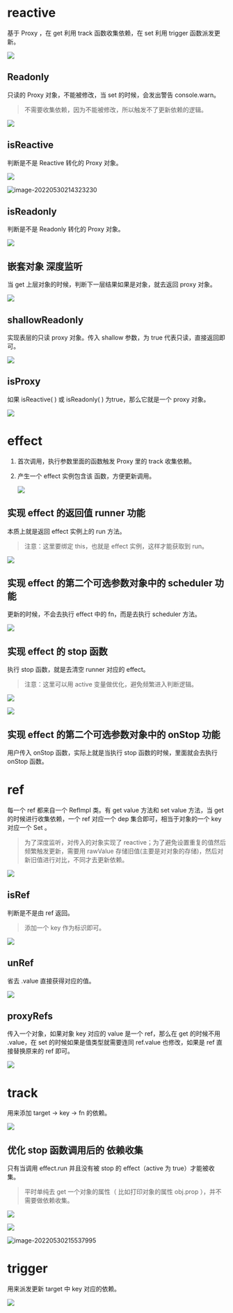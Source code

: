 #	reactive

基于 Proxy ，在 get 利用 track 函数收集依赖，在 set 利用 trigger 函数派发更新。

![](https://raw.githubusercontent.com/qiulengshuo/images/master/20220528204400.png)

##	Readonly

只读的 Proxy 对象，不能被修改，当 set 的时候，会发出警告 console.warn。

> 不需要收集依赖，因为不能被修改，所以触发不了更新依赖的逻辑。

![](https://raw.githubusercontent.com/qiulengshuo/images/master/20220530214103.png)

##	isReactive

判断是不是 Reactive 转化的 Proxy 对象。

![](https://raw.githubusercontent.com/qiulengshuo/images/master/20220530214211.png)

![image-20220530214323230](C:\Users\HP\AppData\Roaming\Typora\typora-user-images\image-20220530214323230.png)

##	isReadonly

判断是不是 Readonly 转化的 Proxy 对象。

![](https://raw.githubusercontent.com/qiulengshuo/images/master/20220530214508.png)

##	嵌套对象 深度监听

当 get 上层对象的时候，判断下一层结果如果是对象，就去返回 proxy 对象。

![](https://raw.githubusercontent.com/qiulengshuo/images/master/20220531200438.png)

##	shallowReadonly

实现表层的只读 proxy 对象。传入 shallow 参数，为 true 代表只读，直接返回即可。

![](https://raw.githubusercontent.com/qiulengshuo/images/master/20220531200504.png)

##	isProxy

如果 isReactive( ) 或 isReadonly( ) 为true，那么它就是一个 proxy 对象。

![](https://raw.githubusercontent.com/qiulengshuo/images/master/20220531200527.png)

#	effect

1. 首次调用，执行参数里面的函数触发 Proxy 里的 track 收集依赖。

2. 产生一个 effect 实例包含该 函数，方便更新调用。

   ![](https://raw.githubusercontent.com/qiulengshuo/images/master/20220528204424.png)

##	实现 effect 的返回值 runner 功能

本质上就是返回 effect 实例上的 run 方法。

> 注意：这里要绑定 this，也就是 effect 实例，这样才能获取到 run。

![](https://raw.githubusercontent.com/qiulengshuo/images/master/20220529171359.png)

##	实现 effect 的第二个可选参数对象中的 scheduler 功能

更新的时候，不会去执行 effect 中的 fn，而是去执行 scheduler 方法。

![](https://raw.githubusercontent.com/qiulengshuo/images/master/20220529171757.png)

##	实现 effect 的 stop 函数

执行 stop 函数，就是去清空 runner 对应的 effect。

> 注意：这里可以用 active 变量做优化，避免频繁进入判断逻辑。

![](https://raw.githubusercontent.com/qiulengshuo/images/master/20220529172558.png)

![](https://raw.githubusercontent.com/qiulengshuo/images/master/20220529172127.png)

##	实现 effect 的第二个可选参数对象中的 onStop 功能

用户传入 onStop 函数，实际上就是当执行 stop 函数的时候，里面就会去执行 onStop 函数。

#	ref

每一个 ref 都来自一个 RefImpl 类。有 get value 方法和 set value 方法，当 get 的时候进行收集依赖，一个 ref 对应一个 dep 集合即可，相当于对象的一个 key 对应一个 Set 。

> 为了深度监听，对传入的对象实现了 reactive；为了避免设置重复的值然后频繁触发更新，需要用 rawValue 存储旧值(主要是对对象的存储)，然后对新旧值进行对比，不同才去更新依赖。

![](https://raw.githubusercontent.com/qiulengshuo/images/master/20220531200635.png)

##	isRef

判断是不是由 ref 返回。

> 添加一个 key 作为标识即可。

![](https://raw.githubusercontent.com/qiulengshuo/images/master/20220601222108.png)

##	unRef

省去 .value 直接获得对应的值。

![](https://raw.githubusercontent.com/qiulengshuo/images/master/20220601222225.png)

##	proxyRefs

传入一个对象，如果对象 key 对应的 value 是一个 ref，那么在 get 的时候不用 .value，在 set 的时候如果是值类型就需要连同 ref.value 也修改，如果是 ref 直接替换原来的 ref 即可。

![](https://raw.githubusercontent.com/qiulengshuo/images/master/20220601222434.png)

#	track

用来添加 target -> key -> fn 的依赖。

![](https://raw.githubusercontent.com/qiulengshuo/images/master/20220528204500.png)

##	优化 stop 函数调用后的 依赖收集

只有当调用 effect.run 并且没有被 stop 的 effect（active 为 true）才能被收集。

> 平时单纯去 get 一个对象的属性（ 比如打印对象的属性 obj.prop ），并不需要做依赖收集。

![](https://raw.githubusercontent.com/qiulengshuo/images/master/20220530215457.png)

![](https://raw.githubusercontent.com/qiulengshuo/images/master/20220530215641.png)

![image-20220530215537995](C:\Users\HP\AppData\Roaming\Typora\typora-user-images\image-20220530215537995.png)

#	trigger

用来派发更新 target 中 key 对应的依赖。

![](https://raw.githubusercontent.com/qiulengshuo/images/master/20220528204512.png)
